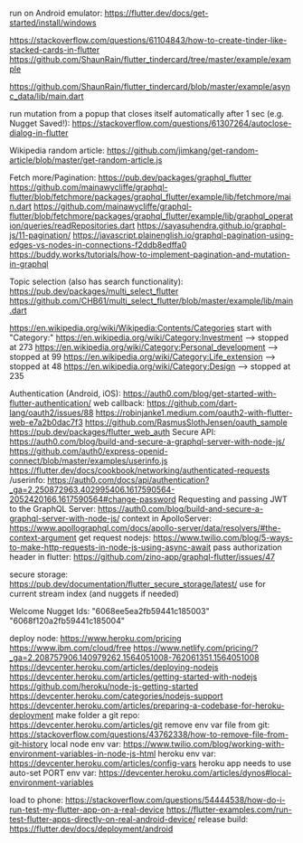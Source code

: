 run on Android emulator: https://flutter.dev/docs/get-started/install/windows


https://stackoverflow.com/questions/61104843/how-to-create-tinder-like-stacked-cards-in-flutter
https://github.com/ShaunRain/flutter_tindercard/tree/master/example/example

https://github.com/ShaunRain/flutter_tindercard/blob/master/example/async_data/lib/main.dart

run mutation from a popup that closes itself automatically after 1 sec (e.g. Nugget Saved!):
https://stackoverflow.com/questions/61307264/autoclose-dialog-in-flutter

Wikipedia random article:
https://github.com/jimkang/get-random-article/blob/master/get-random-article.js

Fetch more/Pagination:
https://pub.dev/packages/graphql_flutter
https://github.com/mainawycliffe/graphql-flutter/blob/fetchmore/packages/graphql_flutter/example/lib/fetchmore/main.dart
https://github.com/mainawycliffe/graphql-flutter/blob/fetchmore/packages/graphql_flutter/example/lib/graphql_operation/queries/readRepositories.dart
https://sayasuhendra.github.io/graphql-js/11-pagination/
https://javascript.plainenglish.io/graphql-pagination-using-edges-vs-nodes-in-connections-f2ddb8edffa0
https://buddy.works/tutorials/how-to-implement-pagination-and-mutation-in-graphql

Topic selection (also has search functionality):
https://pub.dev/packages/multi_select_flutter
https://github.com/CHB61/multi_select_flutter/blob/master/example/lib/main.dart

https://en.wikipedia.org/wiki/Wikipedia:Contents/Categories
start with "Category:"
https://en.wikipedia.org/wiki/Category:Investment --> stopped at 273
https://en.wikipedia.org/wiki/Category:Personal_development --> stopped at 99
https://en.wikipedia.org/wiki/Category:Life_extension --> stopped at 48
https://en.wikipedia.org/wiki/Category:Design --> stopped at 235

Authentication (Android, iOS): https://auth0.com/blog/get-started-with-flutter-authentication/
web callback: https://github.com/dart-lang/oauth2/issues/88
https://robinjanke1.medium.com/oauth2-with-flutter-web-e7a2b0dac7f3
https://github.com/RasmusSlothJensen/oauth_sample
https://pub.dev/packages/flutter_web_auth
Secure API: https://auth0.com/blog/build-and-secure-a-graphql-server-with-node-js/
https://github.com/auth0/express-openid-connect/blob/master/examples/userinfo.js
https://flutter.dev/docs/cookbook/networking/authenticated-requests
/userinfo: https://auth0.com/docs/api/authentication?_ga=2.250872963.402995406.1617590564-2052420166.1617590564#change-password
Requesting and passing JWT to the GraphQL Server: https://auth0.com/blog/build-and-secure-a-graphql-server-with-node-js/
context in ApolloServer: https://www.apollographql.com/docs/apollo-server/data/resolvers/#the-context-argument
get request nodejs: https://www.twilio.com/blog/5-ways-to-make-http-requests-in-node-js-using-async-await
pass authorization header in flutter: https://github.com/zino-app/graphql-flutter/issues/47


secure storage: https://pub.dev/documentation/flutter_secure_storage/latest/
use for current stream index (and nuggets if needed)

Welcome Nugget Ids:
"6068ee5ea2fb59441c185003"
"6068f120a2fb59441c185004"

deploy node: https://www.heroku.com/pricing
https://www.ibm.com/cloud/free
https://www.netlify.com/pricing/?_ga=2.208757906.140979262.1564051008-762061351.1564051008
https://devcenter.heroku.com/articles/deploying-nodejs
https://devcenter.heroku.com/articles/getting-started-with-nodejs
https://github.com/heroku/node-js-getting-started
https://devcenter.heroku.com/categories/nodejs-support
https://devcenter.heroku.com/articles/preparing-a-codebase-for-heroku-deployment
make folder a git repo: https://devcenter.heroku.com/articles/git
remove env var file from git: https://stackoverflow.com/questions/43762338/how-to-remove-file-from-git-history
local node env var: https://www.twilio.com/blog/working-with-environment-variables-in-node-js-html
heroku env var: https://devcenter.heroku.com/articles/config-vars
heroku app needs to use auto-set PORT env var: https://devcenter.heroku.com/articles/dynos#local-environment-variables

load to phone: https://stackoverflow.com/questions/54444538/how-do-i-run-test-my-flutter-app-on-a-real-device
https://flutter-examples.com/run-test-flutter-apps-directly-on-real-android-device/
release build: https://flutter.dev/docs/deployment/android

